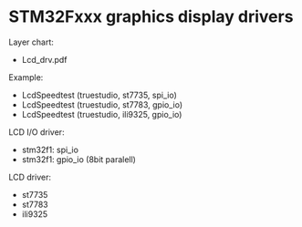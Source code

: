 # STM32Fxxx graphics display drivers

Layer chart:
- Lcd_drv.pdf

Example:
- LcdSpeedtest (truestudio, st7735, spi_io)
- LcdSpeedtest (truestudio, st7783, gpio_io)
- LcdSpeedtest (truestudio, ili9325, gpio_io)

LCD I/O driver:
- stm32f1: spi_io
- stm32f1: gpio_io (8bit paralell)

LCD driver:
- st7735
- st7783
- ili9325
